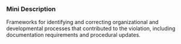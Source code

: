 ### Mini Description

Frameworks for identifying and correcting organizational and developmental processes that contributed to the violation, including documentation requirements and procedural updates.
